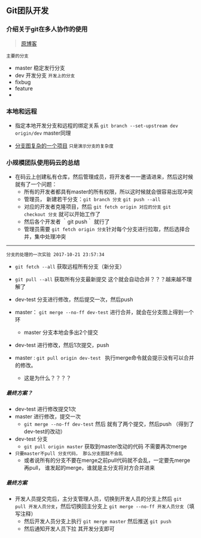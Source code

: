 ## Git团队开发

### 介绍关于git在多人协作的使用
> [原博客](http://nvie.com/posts/a-successful-git-branching-model/)

`主要的分支`
- master 稳定发行分支
- dev 开发分支
`开发上的分支`
- fixbug
- feature
- 

### 本地和远程
- 指定本地开发分支和远程的绑定关系 `git branch --set-upstream dev origin/dev` master同理

- [分支图复杂的一个项目](https://github.com/Netflix/eureka/network) `只是演示分支的复杂度`


### 小规模团队使用码云的总结
- 在码云上创建私有仓库，然后管理成员，将开发者一一邀请进来，然后这时候就有了一个问题：
    - 所有的开发者都具有master的所有权限，所以这时候就会很容易出现冲突
    - 管理员， 新建若干分支：`git branch 分支` `git push --all` 
    - 对应的开发者克隆项目，然后 `git fetch origin 对应的分支` `git checkout 分支` 就可以开始工作了
    - 然后各个开发者 ｀git push｀ 就行了
    - 管理员需要 `git fetch origin 分支`针对每个分支进行拉取，然后选择合并，集中处理冲突

********

`分支的处理的一次实验 2017-10-21 23:57:34`
- `git fetch --all` 获取远程所有分支（新分支）
- `git pull --all` 获取所有分支最新提交 这个就会自动合并？？？越来越不理解了

- dev-test 分支进行修改，然后提交一次，然后push 
- master： `git merge --no-ff dev-test` 进行合并，就会在分支图上得到一个环
    - master 分支本地会多出2个提交

- dev-test 进行修改，然后1次提交，push
- master : `git pull origin dev-test ` 执行merge命令就会提示没有可以合并的修改。
    - 这是为什么？？？？

##### 最终方案？
- dev-test 进行修改提交1次
- master 进行修改，提交一次
    - `git merge --no-ff dev-test` 然后 就有了两个提交，然后push （得到了dev-test的改动）
- dev-test 分支 
    - `git pull origin master` 获取到master改动的代码 不需要再次merge
- `只要master不pull 分支代码， 那么分支图就不会乱`
    - 或者说所有的分支不要在merge之前pull代码就不会乱，一定要先merge 再pull， 谁发起的merge，谁就是主分支将对方合并进来

##### 最终方案
- 开发人员提交完后，主分支管理人员，切换到开发人员的分支上然后 `git pull 开发人员分支`，然后切换回主分支上 `git merge --no-ff 开发人员分支`（填写注释）
    - 然后开发人员分支上执行 `git merge master` 然后推送 `git push`
    - 然后通知开发人员下拉 其开发分支即可